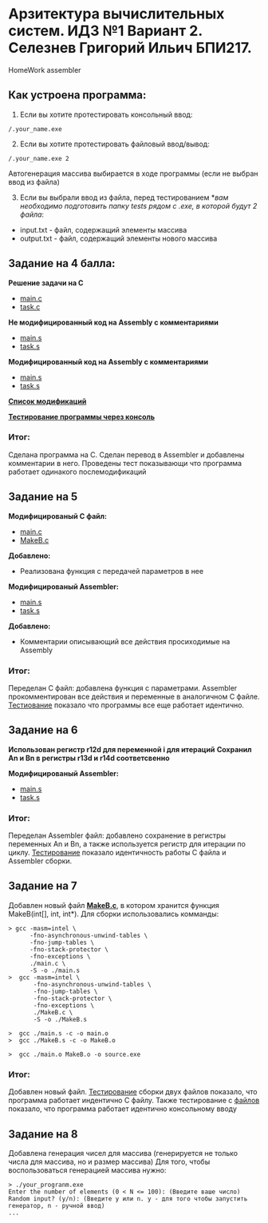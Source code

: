 # Арзитектура вычислительных систем. ИДЗ №1 Вариант 2. Селезнев Григорий Ильич БПИ217.
HomeWork assembler

## Как устроена программа:
1. Если вы хотите протестировать консольный ввод:
```
/.your_name.exe 
```
2. Если вы хотите протестировать файловый ввод/вывод:
```
/.your_name.exe 2
```
Автогенерация массива выбирается в ходе программы (если не выбран ввод из файла)

3. Если вы выбрали ввод из файла, перед тестированием **вам необходимо подготовить папку tests рядом с .exe, в которой будут 2 файла*:
* input.txt - файл,  содержащий элементы массива
* output.txt - файл, содержащий элементы нового массива

## Задание на 4 балла:
**Решение задачи на C** 
* [main.c](https://github.com/Grisha1232/ABC_HW1/blob/f542b608b7c37298f6263707242377c0741eb155/Code%20C/main.c)
* [task.c](https://github.com/Grisha1232/ABC_HW1/blob/f542b608b7c37298f6263707242377c0741eb155/Code%20C/MakeB.c)

**Не модифицированный код на Assembly с комментариями**
* [main.s](https://github.com/Grisha1232/ABC_HW1/blob/e89caab8dc8a15d51fdd36d5f4ace083e2b04bff/Assembler%20non%20mod/main.s)
* [task.s](https://github.com/Grisha1232/ABC_HW1/blob/e89caab8dc8a15d51fdd36d5f4ace083e2b04bff/Assembler%20non%20mod/MakeB.s)

**Модифицированный код на Assembly с комментариями**
* [main.s](https://github.com/Grisha1232/ABC_HW1/blob/8d450683e05496c9b232887114519fa149bd5692/Assembler%20mod/main.s)
* [task.s](https://github.com/Grisha1232/ABC_HW1/blob/8d450683e05496c9b232887114519fa149bd5692/Assembler%20mod/MakeB.s)

**[Список модификаций](https://github.com/Grisha1232/ABC_HW1/blob/0479954046a9d354ebb5a970958cc839ca8e05a4/Mod.md)**

**[Тестирование программы через консоль](https://github.com/Grisha1232/ABC_HW1/blob/11f8f2bae719ae82b6c1085f6cc74448fef6fdb6/Tests.md)**
### Итог:
Сделана программа на С. Сделан перевод в Assembler и добавлены комментарии в него. Проведены тест показывающи что программа работает одинакого послемодификаций

## Задание на 5
**Модифицированый С файл:**
* [main.c](https://github.com/Grisha1232/ABC_HW1/blob/5eb8b89f7a43c0678172010ffe32821a6cd6f881/Code%20C%20modification/main.c)
* [MakeB.c](https://github.com/Grisha1232/ABC_HW1/blob/5eb8b89f7a43c0678172010ffe32821a6cd6f881/Code%20C%20modification/MakeB.c)

**Добавлено:**
* Реализована функция с передачей параметров в нее

**Модифицированый Assembler:**
* [main.s](https://github.com/Grisha1232/ABC_HW1/blob/8d450683e05496c9b232887114519fa149bd5692/Assembler%20mod/main.s)
* [task.s](https://github.com/Grisha1232/ABC_HW1/blob/8d450683e05496c9b232887114519fa149bd5692/Assembler%20mod/MakeB.s)


**Добавлено:**
* Комментарии описывающий все действия просиходимые на Assembly

### Итог:
Переделан С файл: добавлена функция с параметрами. Assembler прокомментирован все действия и переменные в аналогичном С файле. [Тестиование](https://github.com/Grisha1232/ABC_HW1/blob/980e164c5fc9897eb447115064ad927ad50d2def/Tests.md) показало что программы все еще работает идентично.

## Задание на 6
**Использован регистр r12d для переменной i для итераций**
**Сохранил An и Bn в регистры r13d и r14d соответсвенно**

**Модифицированый Assembler:**
* [main.s](https://github.com/Grisha1232/ABC_HW1/blob/8d450683e05496c9b232887114519fa149bd5692/Assembler%20mod/main.s)
* [task.s](https://github.com/Grisha1232/ABC_HW1/blob/8d450683e05496c9b232887114519fa149bd5692/Assembler%20mod/MakeB.s)

### Итог:
Переделан Assembler файл: добавлено сохранение в регистры переменных An и Bn, а также используется регистр для итерации по циклу. [Тестирование](https://github.com/Grisha1232/ABC_HW1/blob/980e164c5fc9897eb447115064ad927ad50d2def/Tests.md) показало идентичность работы C файла и Assembler сборки.

## Задание на 7

Добавлен новый файл **[MakeB.c](https://github.com/Grisha1232/ABC_HW1/blob/5eb8b89f7a43c0678172010ffe32821a6cd6f881/Code%20C%20modification/MakeB.c)**, в котором хранится функция MakeB(int[], int, int*).
Для сборки использовались комманды:
```
> gcc -masm=intel \                     
      -fno-asynchronous-unwind-tables \
      -fno-jump-tables \
      -fno-stack-protector \
      -fno-exceptions \
      ./main.c \
      -S -o ./main.s
>  gcc -masm=intel \                     
       -fno-asynchronous-unwind-tables \
       -fno-jump-tables \
       -fno-stack-protector \
       -fno-exceptions \
       ./MakeB.c \
       -S -o ./MakeB.s

>  gcc ./main.s -c -o main.o 
>  gcc ./MakeB.s -c -o MakeB.o 

>  gcc ./main.o MakeB.o -o source.exe 
```
### Итог:
Добавлен новый файл. [Тестирование](https://github.com/Grisha1232/ABC_HW1/blob/980e164c5fc9897eb447115064ad927ad50d2def/Tests.md) сборки двух файлов показало, что программа работает индентично С файлу. Также тестирование с [файлов](https://github.com/Grisha1232/ABC_HW1/blob/106693f41ee7d3aa33ce0d1321e7d445051da4e0/Code%20C%20modification/tests/input.txt) показало, что программа работает идентично консольному вводу

## Задание на 8

Добавлена генерация чисел для массива (генерируется не только числа для массива, но и размер массива)
Для того, чтобы воспользоваться генерацией массива нужно:
```
> ./your_progranm.exe
Enter the number of elements (0 < N <= 100): (Введите ваше число)
Random input? (y/n): (Введите y или n. y - для того чтобы запустить генератор, n - ручной ввод)
...
```
